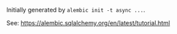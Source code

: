 Initially generated by `alembic init -t async ...`.

See: https://alembic.sqlalchemy.org/en/latest/tutorial.html
